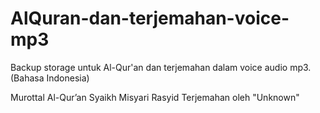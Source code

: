 # AlQuran-dan-terjemahan-voice-mp3
Backup storage untuk Al-Qur'an dan terjemahan dalam voice audio mp3. (Bahasa Indonesia)

Murottal Al-Qur’an Syaikh Misyari Rasyid
Terjemahan oleh "Unknown"
